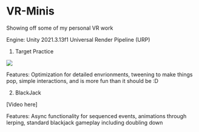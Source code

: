 # VR-Minis
Showing off some of my personal VR work

Engine: Unity 2021.3.13f1
Universal Render Pipeline (URP)


1. Target Practice

![](://github.com/CodeSmore/VR-Minis/blob/master/Gifs/Target_Practice_(v4).gif)

Features: Optimization for detailed envrionments, tweening to make things pop, simple interactions, and is more fun than it should be :D

2. BlackJack

[Video here]

Features: Async functionality for sequenced events, animations through lerping, standard blackjack gameplay including doubling down
